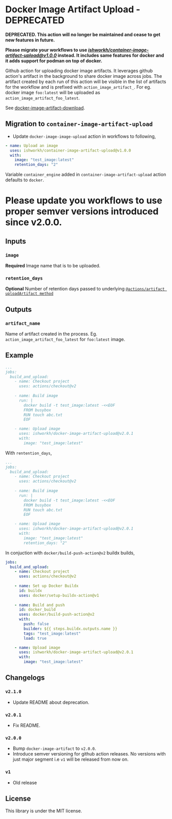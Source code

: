 # Docker Image Artifact Upload - DEPRECATED

**DEPRECATED. This action will no longer be maintained and cease to get new features in future.**

**Please migrate your workflows to use [_ishworkh/container-image-artifact-upload@v1.0.0_](https://github.com/ishworkh/container-image-artifact-upload) instead. It includes same features for docker and it adds support for podman on top of docker.**

Github action for uploading docker image artifacts. It leverages github action's artifact in the background to share docker image across jobs. The artifact created by each run of this action will be visible in the list of artifacts for the workflow and is prefixed with `action_image_artifact_`. For eg. docker image `foo:latest` will be uploaded as `action_image_artifact_foo_latest`.

See [docker-image-artifact-download](https://github.com/ishworkh/docker-image-artifact-download).

## Migration to `container-image-artifact-upload`

- Update `docker-image-image-upload` action in workflows to following,

```yaml
- name: Upload an image
  uses: ishworkh/container-image-artifact-upload@v1.0.0
  with:
    image: "test_image:latest"
    retention_days: "2"
```

Variable `container_engine` added in `container-image-artifact-upload` action defaults to `docker`.

# Please update you workflows to use proper semver versions introduced since v2.0.0.

## Inputs

### `image`

**Required** Image name that is to be uploaded.

### `retention_days`

**Optional** Number of retention days passed to underlying [`@actions/artifact uploadArtifact method`](https://github.com/actions/toolkit/tree/main/packages/artifact#available-options) 

## Outputs

### `artifact_name`

Name of artifact created in the process. Eg. `action_image_artifact_foo_latest` for `foo:latest` image.

## Example

```yaml
...
jobs:
  build_and_upload:
    - name: Checkout project
      uses: actions/checkout@v2
      
    - name: Build image
      run: |
        docker build -t test_image:latest -<<EOF
        FROM busybox
        RUN touch abc.txt
        EOF

    - name: Upload image
      uses: ishworkh/docker-image-artifact-upload@v2.0.1
      with:
        image: "test_image:latest"

```

With `rentention_days`,

```yaml
...
jobs:
  build_and_upload:
    - name: Checkout project
      uses: actions/checkout@v2
      
    - name: Build image
      run: |
        docker build -t test_image:latest -<<EOF
        FROM busybox
        RUN touch abc.txt
        EOF

    - name: Upload image
      uses: ishworkh/docker-image-artifact-upload@v2.0.1
      with:
        image: "test_image:latest"
        retention_days: "2"

```

In conjuction with `docker/build-push-action@v2` buildx builds,

```yaml
jobs:
  build_and_upload:
    - name: Checkout project
      uses: actions/checkout@v2
      
    - name: Set up Docker Buildx
      id: buildx
      uses: docker/setup-buildx-action@v1
  
    - name: Build and push
      id: docker_build
      uses: docker/build-push-action@v2
      with:
        push: false
        builder: ${{ steps.buildx.outputs.name }}
        tags: "test_image:latest"
        load: true

    - name: Upload image
      uses: ishworkh/docker-image-artifact-upload@v2.0.1
      with:
        image: "test_image:latest"

```

## Changelogs

### `v2.1.0`

- Update README about deprecation.

### `v2.0.1`

- Fix README.

### `v2.0.0`

- Bump `docker-image-artifact` to `v2.0.0`.
- Introduce semver versioning for github action releases. No versions with just major segment i.e `v1` will be released from now on.

### `v1`

- Old release

## License

This library is under the MIT license.
